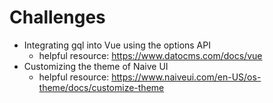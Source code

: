 # Challenges

- Integrating gql into Vue using the options API
  - helpful resource: https://www.datocms.com/docs/vue
- Customizing the theme of Naive UI
  - helpful resource: https://www.naiveui.com/en-US/os-theme/docs/customize-theme
